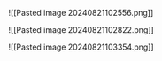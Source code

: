 

![[Pasted image 20240821102556.png]]


![[Pasted image 20240821102822.png]]


![[Pasted image 20240821103354.png]]